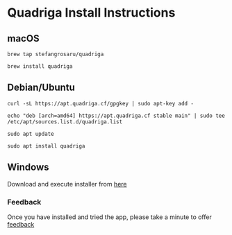 # Quadriga Install Instructions

## macOS 

`brew tap stefangrosaru/quadriga`

`brew install quadriga`


## Debian/Ubuntu

`curl -sL https://apt.quadriga.cf/gpgkey | sudo apt-key add -`

`echo "deb [arch=amd64] https://apt.quadriga.cf stable main" | sudo tee /etc/apt/sources.list.d/quadriga.list`

`sudo apt update`

`sudo apt install quadriga`


## Windows

Download and execute installer from [here](https://apt.quadriga.cf/quadriga.exe)

### Feedback
Once you have installed and tried the app, please take a minute to offer [feedback](https://forms.gle/eZCgs8uDQjVCk1sT6)